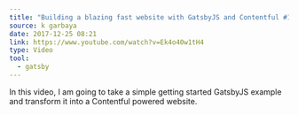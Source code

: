 ```yaml
---
title: "Building a blazing fast website with GatsbyJS and Contentful #1 - YouTube"
source: k garbaya
date: 2017-12-25 08:21
link: https://www.youtube.com/watch?v=Ek4o40w1tH4
type: Video
tool:
  - gatsby
---
```

In this video, I am going to take a simple getting started GatsbyJS example and transform it into a Contentful powered website.





